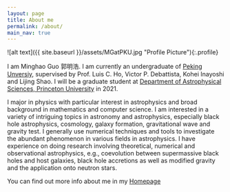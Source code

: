 ```yaml
---
layout: page
title: About me
permalink: /about/
main_nav: true
---
```


![alt text]({{ site.baseurl }}/assets/MGatPKU.jpg "Profile Picture"){:.profile}

I am Minghao Guo 郭明浩. I am currently an undergraduate of [Peking Unversiy](https://www.pku.edu.cn/), supervised by Prof. Luis C. Ho, Victor P. Debattista, Kohei Inayoshi and Lijing Shao. I will be a graduate student at [Department of Astrophysical Sciences, Princeton University](https://web.astro.princeton.edu/) in 2021.

I major in physics with particular interest in astrophysics and broad background in mathematics and computer science. I am interested in a variety of intriguing topics in astronomy and astrophysics, especially black hole astrophysics, cosmology, galaxy formation, gravitational wave and gravity test. I generally use numerical techniques and tools to investigate the abundant phenomenon in various fields in astrophysics. I have experience on doing research involving theoretical, numerical and observational astrophysics, e.g., coevolution between supermassive black holes and host galaxies, black hole accretions as well as modified gravity and the application onto neutron stars.



You can find out more info about me in my [Homepage](https://mh-guo.github.io/)

<!---Centrarium is a custom theme for Jekyll, made by [Ben Centra][bencentra] for his own blog. He'd be humbled if you liked it enough to use it as well! Installation and configuration instructions can be found in the [GitHub repository](https://github.com/bencentra/centrarium).

This page is a good place to write about yourself, your project, your product, or whatever it is your site is for. You can replace the image above, or you can get rid of it entirely. 

You can find out more info about customizing your Jekyll theme, as well as basic Jekyll usage documentation at [jekyllrb.com](http://jekyllrb.com/). And you can find the source code for Jekyll at [github.com/jekyll/jekyll](https://github.com/jekyll/jekyll)
-->

<!---[centrarium]: https://github.com/bencentra/centrarium
[bencentra]: http://bencentra.com
[jekyll]: https://github.com/jekyll/jekyll
-->